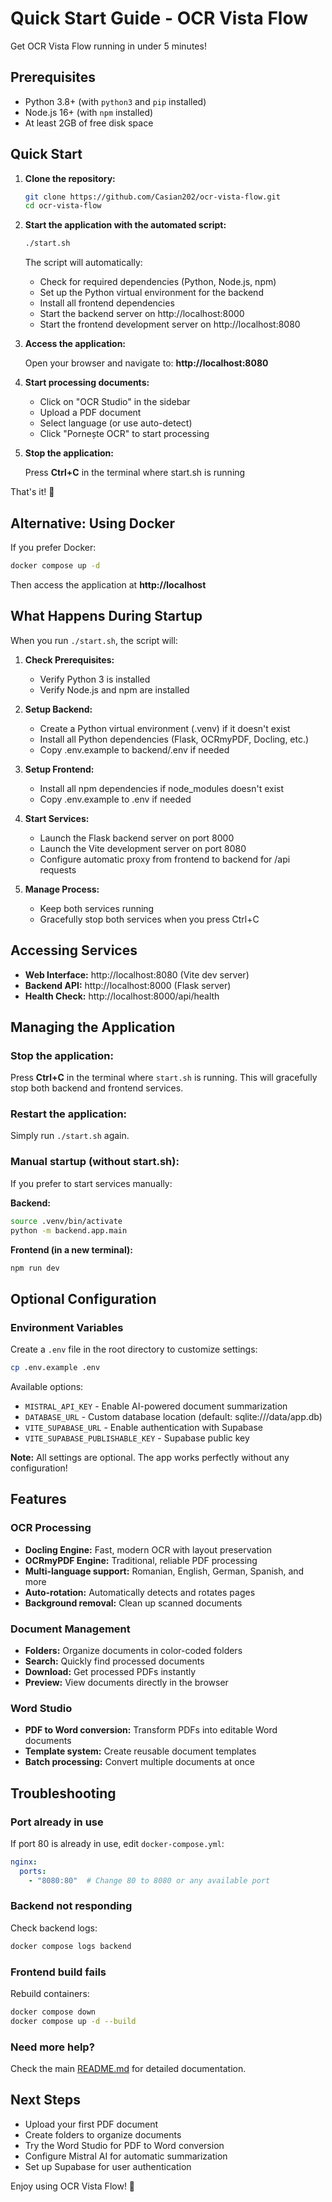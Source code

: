 # Quick Start Guide - OCR Vista Flow

Get OCR Vista Flow running in under 5 minutes!

## Prerequisites

- Python 3.8+ (with `python3` and `pip` installed)
- Node.js 16+ (with `npm` installed)
- At least 2GB of free disk space

## Quick Start

1. **Clone the repository:**
   ```bash
   git clone https://github.com/Casian202/ocr-vista-flow.git
   cd ocr-vista-flow
   ```

2. **Start the application with the automated script:**
   ```bash
   ./start.sh
   ```
   
   The script will automatically:
   - Check for required dependencies (Python, Node.js, npm)
   - Set up the Python virtual environment for the backend
   - Install all frontend dependencies
   - Start the backend server on http://localhost:8000
   - Start the frontend development server on http://localhost:8080

3. **Access the application:**
   
   Open your browser and navigate to: **http://localhost:8080**

4. **Start processing documents:**
   - Click on "OCR Studio" in the sidebar
   - Upload a PDF document
   - Select language (or use auto-detect)
   - Click "Pornește OCR" to start processing

5. **Stop the application:**
   
   Press **Ctrl+C** in the terminal where start.sh is running

That's it! 🎉

## Alternative: Using Docker

If you prefer Docker:

```bash
docker compose up -d
```

Then access the application at **http://localhost**

## What Happens During Startup

When you run `./start.sh`, the script will:

1. **Check Prerequisites:**
   - Verify Python 3 is installed
   - Verify Node.js and npm are installed

2. **Setup Backend:**
   - Create a Python virtual environment (.venv) if it doesn't exist
   - Install all Python dependencies (Flask, OCRmyPDF, Docling, etc.)
   - Copy .env.example to backend/.env if needed

3. **Setup Frontend:**
   - Install all npm dependencies if node_modules doesn't exist
   - Copy .env.example to .env if needed

4. **Start Services:**
   - Launch the Flask backend server on port 8000
   - Launch the Vite development server on port 8080
   - Configure automatic proxy from frontend to backend for /api requests

5. **Manage Process:**
   - Keep both services running
   - Gracefully stop both services when you press Ctrl+C

## Accessing Services

- **Web Interface:** http://localhost:8080 (Vite dev server)
- **Backend API:** http://localhost:8000 (Flask server)
- **Health Check:** http://localhost:8000/api/health

## Managing the Application

### Stop the application:
Press **Ctrl+C** in the terminal where `start.sh` is running. This will gracefully stop both backend and frontend services.

### Restart the application:
Simply run `./start.sh` again.

### Manual startup (without start.sh):

If you prefer to start services manually:

**Backend:**
```bash
source .venv/bin/activate
python -m backend.app.main
```

**Frontend (in a new terminal):**
```bash
npm run dev
```

## Optional Configuration

### Environment Variables

Create a `.env` file in the root directory to customize settings:

```bash
cp .env.example .env
```

Available options:
- `MISTRAL_API_KEY` - Enable AI-powered document summarization
- `DATABASE_URL` - Custom database location (default: sqlite:///data/app.db)
- `VITE_SUPABASE_URL` - Enable authentication with Supabase
- `VITE_SUPABASE_PUBLISHABLE_KEY` - Supabase public key

**Note:** All settings are optional. The app works perfectly without any configuration!

## Features

### OCR Processing
- **Docling Engine:** Fast, modern OCR with layout preservation
- **OCRmyPDF Engine:** Traditional, reliable PDF processing
- **Multi-language support:** Romanian, English, German, Spanish, and more
- **Auto-rotation:** Automatically detects and rotates pages
- **Background removal:** Clean up scanned documents

### Document Management
- **Folders:** Organize documents in color-coded folders
- **Search:** Quickly find processed documents
- **Download:** Get processed PDFs instantly
- **Preview:** View documents directly in the browser

### Word Studio
- **PDF to Word conversion:** Transform PDFs into editable Word documents
- **Template system:** Create reusable document templates
- **Batch processing:** Convert multiple documents at once

## Troubleshooting

### Port already in use
If port 80 is already in use, edit `docker-compose.yml`:
```yaml
nginx:
  ports:
    - "8080:80"  # Change 80 to 8080 or any available port
```

### Backend not responding
Check backend logs:
```bash
docker compose logs backend
```

### Frontend build fails
Rebuild containers:
```bash
docker compose down
docker compose up -d --build
```

### Need more help?
Check the main [README.md](README.md) for detailed documentation.

## Next Steps

- Upload your first PDF document
- Create folders to organize documents
- Try the Word Studio for PDF to Word conversion
- Configure Mistral AI for automatic summarization
- Set up Supabase for user authentication

Enjoy using OCR Vista Flow! 🚀
